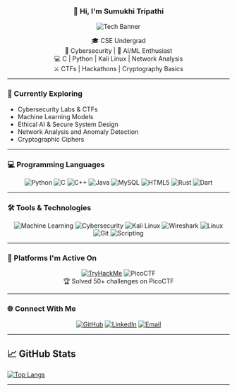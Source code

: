 <div align="center">

### 👋 Hi, I'm Sumukhi Tripathi

![Tech Banner](https://media.giphy.com/media/v1.Y2lkPWVjZjA1ZTQ3aTc0aDQ5a21waHpyem53ODh3cDB4M2Z2NGlxc2MzdG5oN2Z2MHJ5NiZlcD12MV9naWZzX3NlYXJjaCZjdD1n/77rvjVcaJr1BgKSXtR/giphy.gif)

🎓 CSE Undergrad  
🔐 Cybersecurity | 🧠 AI/ML Enthusiast  
💻 C | Python | Kali Linux | Network Analysis  
⚔️ CTFs | Hackathons | Cryptography Basics  

</div>

---

### 🧠 Currently Exploring

- Cybersecurity Labs & CTFs  
- Machine Learning Models  
- Ethical AI & Secure System Design  
- Network Analysis and Anomaly Detection
- Cryptographic Ciphers  

---

### 💻 Programming Languages

<div align="center">

![Python](https://img.shields.io/badge/Python-3776AB?style=for-the-badge&logo=python&logoColor=white) ![C](https://img.shields.io/badge/C-00599C?style=for-the-badge&logo=c&logoColor=white) ![C++](https://img.shields.io/badge/C++-00599C?style=for-the-badge&logo=c%2B%2B&logoColor=white) ![Java](https://img.shields.io/badge/Java-007396?style=for-the-badge&logo=java&logoColor=white) ![MySQL](https://img.shields.io/badge/MySQL-4479A1?style=for-the-badge&logo=mysql&logoColor=white) ![HTML5](https://img.shields.io/badge/HTML5-E34F26?style=for-the-badge&logo=html5&logoColor=white) ![Rust](https://img.shields.io/badge/Rust-000000?style=for-the-badge&logo=rust&logoColor=white) ![Dart](https://img.shields.io/badge/Dart-0175C2?style=for-the-badge&logo=dart&logoColor=white)

</div>

---

### 🛠️ Tools & Technologies

<div align="center">

![Machine Learning](https://img.shields.io/badge/Machine_Learning-F79F1F?style=for-the-badge&logo=tensorflow&logoColor=white) ![Cybersecurity](https://img.shields.io/badge/Cybersecurity-FF6F61?style=for-the-badge&logo=fortinet&logoColor=white) ![Kali Linux](https://img.shields.io/badge/Kali_Linux-557C94?style=for-the-badge&logo=kalilinux&logoColor=white) ![Wireshark](https://img.shields.io/badge/Wireshark-1679A7?style=for-the-badge&logo=wireshark&logoColor=white) ![Linux](https://img.shields.io/badge/Linux-FCC624?style=for-the-badge&logo=linux&logoColor=black) ![Git](https://img.shields.io/badge/Git-F05032?style=for-the-badge&logo=git&logoColor=white) ![Scripting](https://img.shields.io/badge/Scripting-121011?style=for-the-badge&logo=gnu-bash&logoColor=white)


</div>

---

### 🧩 Platforms I'm Active On

<div align="center">

[![TryHackMe](https://img.shields.io/badge/TryHackMe-212C42?style=for-the-badge&logo=tryhackme&logoColor=white)](https://tryhackme.com/p/sumukhitripathi) ![PicoCTF](https://img.shields.io/badge/PicoCTF-CC0000?style=for-the-badge&logo=target&logoColor=white)  
🏆 Solved 50+ challenges on PicoCTF

</div>

---

### 🌐 Connect With Me

<div align="center">

[![GitHub](https://img.shields.io/badge/GitHub-100000?style=for-the-badge&logo=github&logoColor=white)](https://github.com/sumukhitripathi) [![LinkedIn](https://img.shields.io/badge/LinkedIn-0A66C2?style=for-the-badge&logo=linkedin&logoColor=white)](https://www.linkedin.com/in/sumukhi-tripathi-214828332) [![Email](https://img.shields.io/badge/Email-D14836?style=for-the-badge&logo=gmail&logoColor=white)](mailto:sumukhitripathi12@gmail.com)

</div>

---

## 📈 GitHub Stats
[![Top Langs](https://github-readme-stats.vercel.app/api/top-langs/?username=sumukhitripathi&layout=donut-vertical)](https://github.com/sumukhitripathi/github-readme-stats)

---

